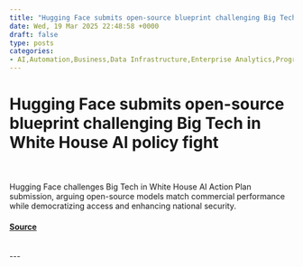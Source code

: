 ```yaml
---
title: "Hugging Face submits open-source blueprint challenging Big Tech in White House AI policy fight"
date: Wed, 19 Mar 2025 22:48:58 +0000
draft: false
type: posts
categories: 
- AI,Automation,Business,Data Infrastructure,Enterprise Analytics,Programming & Development,Security,AI competitive advantage,AI policy,AI regulation,AI, ML and Deep Learning,Business Intelligence,category-/Business & Industrial,Conversational AI,Data Management,Data Science,Data Security and Privacy,Efficient AI,Hugging Face,Hugging Face AI,National AI strategy,NLP,OlympicCoder,Open source,Open Source vs Closed Source,open-source AI,OpenAI,OpenAI vs open source,Trump administration,Trump Administration AI,White House,White House AI Action Plan,White House AI Policy
---
```

# Hugging Face submits open-source blueprint challenging Big Tech in White House AI policy fight

<br/>

<br/>
Hugging Face challenges Big Tech in White House AI Action Plan submission, arguing open-source models match commercial performance while democratizing access and enhancing national security.

#### [Source](https://venturebeat.com/ai/hugging-face-submits-open-source-blueprint-challenging-big-tech-in-white-house-ai-policy-fight/)

<br/>
---
